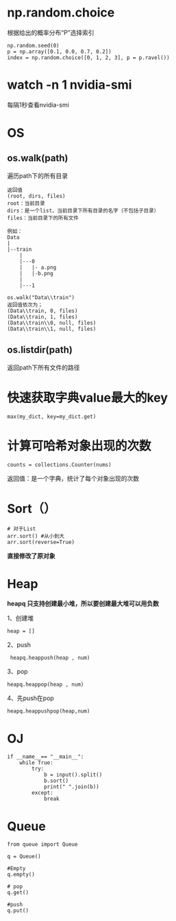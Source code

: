 # np.random.choice

根据给出的概率分布“P”选择索引

```
np.random.seed(0) 
p = np.array([0.1, 0.0, 0.7, 0.2]) 
index = np.random.choice([0, 1, 2, 3], p = p.ravel())
```



# watch -n 1 nvidia-smi

每隔1秒查看nvidia-smi



# OS

## os.walk(path)

遍历path下的所有目录

```
返回值
(root, dirs, files)
root：当前目录
dirs：是一个list，当前目录下所有目录的名字（不包括子目录）
files：当前目录下的所有文件

例如：
Data
|
|--train
	|
	|---0
	|	|- a.png
	|	|-b.png
	|	
	|---1
	
os.walk("Data\\train")
返回值依次为；
(Data\\train, 0, files)
(Data\\train, 1, files)
(Data\\train\\0, null, files)
(Data\\train\\1, null, files)
```



## os.listdir(path)

返回path下所有文件的路径





# 快速获取字典value最大的key

```
max(my_dict, key=my_dict.get)
```



# 计算可哈希对象出现的次数

```
counts = collections.Counter(nums)
```

返回值：是一个字典，统计了每个对象出现的次数



# Sort（）

```
# 对于List
arr.sort() #从小到大
arr.sort(reverse=True)
```

**直接修改了原对象**



# Heap

**heapq 只支持创建最小堆，所以要创建最大堆可以用负数**

1、创建堆

```
heap = []
```

2、push

```
 heapq.heappush(heap , num)
```

3、pop

```
heapq.heappop(heap , num)
```

4、先push在pop

```
heapq.heappushpop(heap,num)
```





# OJ

```
if __name__== "__main__":
    while True:
        try:
            b = input().split()
            b.sort()
            print(" ".join(b))
        except:
            break
```



# Queue

```
from queue import Queue

q = Queue()

#Empty
q.empty()

# pop
q.get()

#push
q.put()
```

